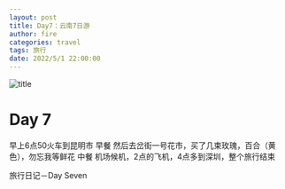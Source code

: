 ```yaml
---
layout: post
title: Day7：云南7日游
author: fire
categories: travel 
tags: 旅行
date: 2022/5/1 22:00:00
---
```


![title](https://image.sideproject.cn/titlex/titlex_114.jpg)

Day 7
===


早上6点50火车到昆明市
早餐
然后去岔街一号花市，买了几束玫瑰，百合（黄色），勿忘我等鲜花
中餐
机场候机，2点的飞机，4点多到深圳，整个旅行结束

 旅行日记－Day Seven 